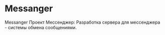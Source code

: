 # Messanger
Messanger
Проект Мессенджер:
Разработка сервера для мессенджера - системы обмена сообщениями.

